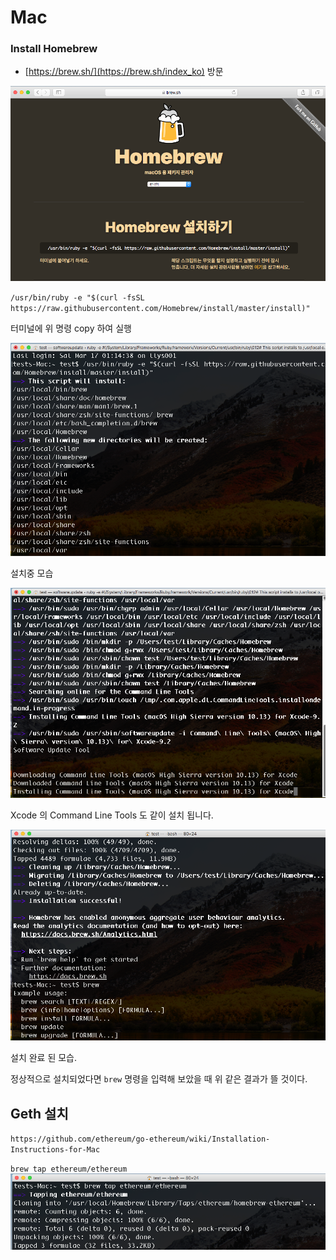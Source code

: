 # Mac

### Install Homebrew

* [https://brew.sh/](https://brew.sh/index_ko) 방문

![](/assets/install_hombrew.png)

`/usr/bin/ruby -e "$(curl -fsSL https://raw.githubusercontent.com/Homebrew/install/master/install)"`

터미널에 위 명령 copy 하여 실행

![](/assets/install_homebrew_1.png)

설치중 모습

![](/assets/install_hombrew_2.png)

Xcode 의 Command Line Tools 도 같이 설치 됩니다.

![](/assets/install_homebrew_3.png)

설치 완료 된 모습.

정상적으로 설치되었다면 `brew` 명령을 입력해 보았을 때 위 같은 결과가 뜰 것이다.

## Geth 설치

`https://github.com/ethereum/go-ethereum/wiki/Installation-Instructions-for-Mac`

`brew tap ethereum/ethereum  
`![](/assets/geth_1.png)  
  






